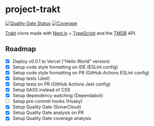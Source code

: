 # project-trakt

[![Quality Gate Status](https://sonarcloud.io/api/project_badges/measure?project=miguelriosoliveira_project-trakt&metric=alert_status)](https://sonarcloud.io/summary/new_code?id=miguelriosoliveira_project-trakt)
[![Coverage](https://sonarcloud.io/api/project_badges/measure?project=miguelriosoliveira_project-trakt&metric=coverage)](https://sonarcloud.io/summary/new_code?id=miguelriosoliveira_project-trakt)

[Trakt](https://trakt.tv/) clone made with [Next.js](https://nextjs.org/) + [TypeScript](https://www.typescriptlang.org/) and the [TMDB](https://www.themoviedb.org/) API.

## Roadmap

- [x] Deploy v0.0.1 to Vercel ("Hello World" version)
- [x] Setup code style formatting on IDE (ESLint config)
- [x] Setup code style formatting on PR (GitHub Actions ESLint config)
- [x] Setup tests (Jest)
- [x] Setup tests on PR (GitHub Actions Jest config)
- [x] Setup SASS instead of CSS
- [x] Setup dependency watching (Dependabot)
- [ ] Setup pre-commit hooks (Husky)
- [x] Setup Quality Gate (SonarCloud)
- [x] Setup Quality Gate analysis on PR
- [x] Setup Quality Gate coverage analysis
